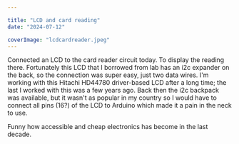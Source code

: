 ```yaml
---

title: "LCD and card reading"
date: "2024-07-12"

coverImage: "lcdcardreader.jpeg"
---
```

<!--more-->
Connected an LCD to the card reader circuit today. To display the reading there. Fortunately this LCD that I borrowed from lab has an i2c expander on the back, so the connection was super easy, just two data wires.
I'm working with this Hitachi HD44780 driver-based LCD after a long time; the last I worked with this was a few years ago. Back then the i2c backpack was available, but it wasn't as popular in my country so I would have to connect all pins (16?) of the LCD to Arduino which made it a pain in the neck to use. 

Funny how accessible and cheap electronics has become in the last decade.
